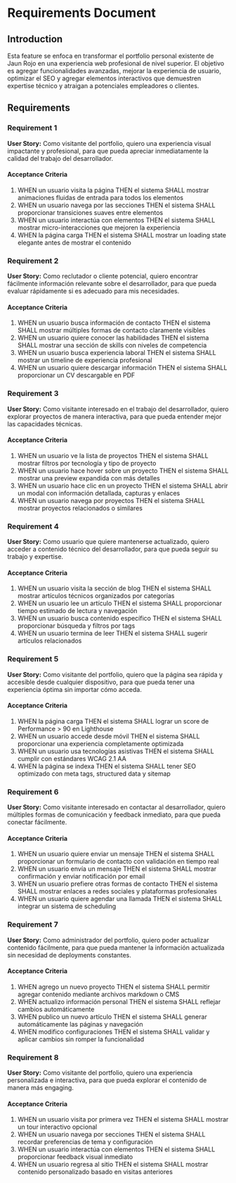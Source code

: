 # Requirements Document

## Introduction

Esta feature se enfoca en transformar el portfolio personal existente de Jaun Rojo en una experiencia web profesional de nivel superior. El objetivo es agregar funcionalidades avanzadas, mejorar la experiencia de usuario, optimizar el SEO y agregar elementos interactivos que demuestren expertise técnico y atraigan a potenciales empleadores o clientes.

## Requirements

### Requirement 1

**User Story:** Como visitante del portfolio, quiero una experiencia visual impactante y profesional, para que pueda apreciar inmediatamente la calidad del trabajo del desarrollador.

#### Acceptance Criteria

1. WHEN un usuario visita la página THEN el sistema SHALL mostrar animaciones fluidas de entrada para todos los elementos
2. WHEN un usuario navega por las secciones THEN el sistema SHALL proporcionar transiciones suaves entre elementos
3. WHEN un usuario interactúa con elementos THEN el sistema SHALL mostrar micro-interacciones que mejoren la experiencia
4. WHEN la página carga THEN el sistema SHALL mostrar un loading state elegante antes de mostrar el contenido

### Requirement 2

**User Story:** Como reclutador o cliente potencial, quiero encontrar fácilmente información relevante sobre el desarrollador, para que pueda evaluar rápidamente si es adecuado para mis necesidades.

#### Acceptance Criteria

1. WHEN un usuario busca información de contacto THEN el sistema SHALL mostrar múltiples formas de contacto claramente visibles
2. WHEN un usuario quiere conocer las habilidades THEN el sistema SHALL mostrar una sección de skills con niveles de competencia
3. WHEN un usuario busca experiencia laboral THEN el sistema SHALL mostrar un timeline de experiencia profesional
4. WHEN un usuario quiere descargar información THEN el sistema SHALL proporcionar un CV descargable en PDF

### Requirement 3

**User Story:** Como visitante interesado en el trabajo del desarrollador, quiero explorar proyectos de manera interactiva, para que pueda entender mejor las capacidades técnicas.

#### Acceptance Criteria

1. WHEN un usuario ve la lista de proyectos THEN el sistema SHALL mostrar filtros por tecnología y tipo de proyecto
2. WHEN un usuario hace hover sobre un proyecto THEN el sistema SHALL mostrar una preview expandida con más detalles
3. WHEN un usuario hace clic en un proyecto THEN el sistema SHALL abrir un modal con información detallada, capturas y enlaces
4. WHEN un usuario navega por proyectos THEN el sistema SHALL mostrar proyectos relacionados o similares

### Requirement 4

**User Story:** Como usuario que quiere mantenerse actualizado, quiero acceder a contenido técnico del desarrollador, para que pueda seguir su trabajo y expertise.

#### Acceptance Criteria

1. WHEN un usuario visita la sección de blog THEN el sistema SHALL mostrar artículos técnicos organizados por categorías
2. WHEN un usuario lee un artículo THEN el sistema SHALL proporcionar tiempo estimado de lectura y navegación
3. WHEN un usuario busca contenido específico THEN el sistema SHALL proporcionar búsqueda y filtros por tags
4. WHEN un usuario termina de leer THEN el sistema SHALL sugerir artículos relacionados

### Requirement 5

**User Story:** Como visitante del portfolio, quiero que la página sea rápida y accesible desde cualquier dispositivo, para que pueda tener una experiencia óptima sin importar cómo acceda.

#### Acceptance Criteria

1. WHEN la página carga THEN el sistema SHALL lograr un score de Performance > 90 en Lighthouse
2. WHEN un usuario accede desde móvil THEN el sistema SHALL proporcionar una experiencia completamente optimizada
3. WHEN un usuario usa tecnologías asistivas THEN el sistema SHALL cumplir con estándares WCAG 2.1 AA
4. WHEN la página se indexa THEN el sistema SHALL tener SEO optimizado con meta tags, structured data y sitemap

### Requirement 6

**User Story:** Como visitante interesado en contactar al desarrollador, quiero múltiples formas de comunicación y feedback inmediato, para que pueda conectar fácilmente.

#### Acceptance Criteria

1. WHEN un usuario quiere enviar un mensaje THEN el sistema SHALL proporcionar un formulario de contacto con validación en tiempo real
2. WHEN un usuario envía un mensaje THEN el sistema SHALL mostrar confirmación y enviar notificación por email
3. WHEN un usuario prefiere otras formas de contacto THEN el sistema SHALL mostrar enlaces a redes sociales y plataformas profesionales
4. WHEN un usuario quiere agendar una llamada THEN el sistema SHALL integrar un sistema de scheduling

### Requirement 7

**User Story:** Como administrador del portfolio, quiero poder actualizar contenido fácilmente, para que pueda mantener la información actualizada sin necesidad de deployments constantes.

#### Acceptance Criteria

1. WHEN agrego un nuevo proyecto THEN el sistema SHALL permitir agregar contenido mediante archivos markdown o CMS
2. WHEN actualizo información personal THEN el sistema SHALL reflejar cambios automáticamente
3. WHEN publico un nuevo artículo THEN el sistema SHALL generar automáticamente las páginas y navegación
4. WHEN modifico configuraciones THEN el sistema SHALL validar y aplicar cambios sin romper la funcionalidad

### Requirement 8

**User Story:** Como visitante del portfolio, quiero una experiencia personalizada e interactiva, para que pueda explorar el contenido de manera más engaging.

#### Acceptance Criteria

1. WHEN un usuario visita por primera vez THEN el sistema SHALL mostrar un tour interactivo opcional
2. WHEN un usuario navega por secciones THEN el sistema SHALL recordar preferencias de tema y configuración
3. WHEN un usuario interactúa con elementos THEN el sistema SHALL proporcionar feedback visual inmediato
4. WHEN un usuario regresa al sitio THEN el sistema SHALL mostrar contenido personalizado basado en visitas anteriores
